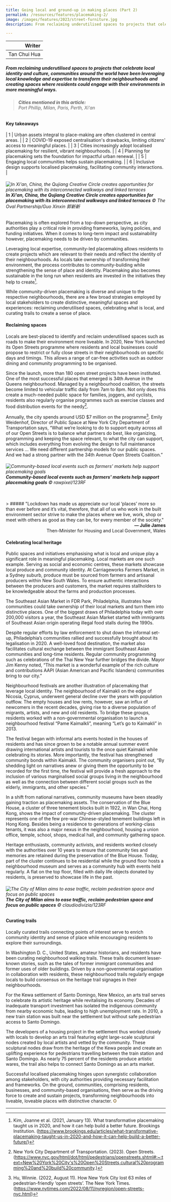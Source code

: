 ```yaml
---
title: Going local and ground-up in making places (Part 2)
permalink: /resources/features/placemaking-2/
image: /images/features/2023/street-furniture.jpg
description: From reclaiming underutilised spaces to projects that celebrate local identity and culture, communities around the world have been leveraging local knowledge and expertise to transform their neighbourhoods and creating spaces where residents could engage with their environments in more meaningful ways 

---
```


| Writer | 
| ---: |
| Tan Chui Hua |

##### From reclaiming underutilised spaces to projects that celebrate local identity and culture, communities around the world have been leveraging local knowledge and expertise to transform their neighbourhoods and creating spaces where residents could engage with their environments in more meaningful ways. 

> ###### **Cities mentioned in this article:** <br> Port Phillip, Milan, Paris, Perth, Xi'an

#### **Key takeaways**

| 1 | Urban assets integral to place-making are often clustered in central areas. |
| 2 | COVID-19 exposed centralisation's drawbacks, limiting citizens' access to meaningful places. |
| 3 | Cities increasingly adopt localised placemaking for resilient, vibrant neighbourhoods. |
| 4 | Planning for placemaking sets the foundation for impactful urban renewal. |
| 5 | Engaging local communities helps sustain placemaking. |
| 6 | Inclusive design supports localised placemaking, facilitating community interactions. |

###### ![In Xi'an, China, the Qujiang Creative Circle creates opportunities for placemaking with its interconnected walkways and linked terraces](/images/features/2023/qujiang.jpg/)**In Xi'an, China, the Qujiang Creative Circle creates opportunities for placemaking with its interconnected walkways and linked terraces** © The Oval Partnership/Guo Xinxin 郭新新

Placemaking is often explored from a top-down perspective, as city authorities play a critical role in providing frameworks, laying policies, and funding initiatives. When it comes to long-term impact and sustainability however, placemaking needs to be driven by communities.

Leveraging local expertise, community-led placemaking allows residents to create projects which are relevant to their needs and reflect the identity of their neighbourhoods. As locals take ownership of transforming their environment, the process contributes to community-building while strengthening the sense of place and identity. Placemaking also becomes sustainable in the long run when residents are invested in the initiatives they help to create[^1].

While community-driven placemaking is diverse and unique to the respective neighbourhoods, there are a few broad strategies employed by local stakeholders to create distinctive, meaningful spaces and experiences: reclaiming underutilised spaces, celebrating what is local, and curating trails to create a sense of place. 

#### **Reclaiming spaces**

Locals are best-placed to identify and reclaim underutilised spaces such as roads to make their environment more liveable. In 2020, New York launched its Open Streets programme where residents and local businesses could propose to restrict or fully close streets in their neighbourhoods on specific days and timings. This allows a range of car-free activities such as outdoor dining and community programming to be organised. 

Since the launch, more than 180 open street projects have been instituted. One of the most successful places that emerged is 34th Avenue in the Queens neighbourhood. Managed by a neighbourhood coalition, the streets become limited to vehicular traffic daily from 7am to 8pm. Not only does this create a much-needed public space for families, joggers, and cyclists, residents also regularly organise programmes such as exercise classes and food distribution events for the needy[^2]. 

Annually, the city spends around USD $7 million on the programme[^3]. Emily Weidenhof, Director of Public Space at New York City Department of Transportation says, “What we’re looking to do to support equity across all of our Open Streets is to balance what partners do best, like organizing, programming and keeping the space relevant, to what the city can support, which includes everything from evolving the design to full maintenance services ... We need different partnership models for our public spaces. And we had a strong partner with the 34th Avenue Open Streets Coalition.”

###### ![Community-based local events such as farmers' markets help support placemaking goals](/images/features/2023/farmers-market.jpg/)**Community-based local events such as farmers' markets help support placemaking goals** © rawpixel/123RF

<br>
> ##### "Lockdown has made us appreciate our local ‘places’ more so than ever before and it’s vital, therefore, that all of us who work in the built environment sector strive to make the places where we live, work, shop or meet with others as good as they can be, for every member of the society."

<div align="right"><b>— Julie James</b> <br>Then-Minister for Housing and Local Government, Wales</div>

#### **Celebrating local heritage**

Public spaces and initiatives emphasising what is local and unique play a significant role in meaningful placemaking. Local markets are one such example. Serving as social and economic centres, these markets showcase local produce and community identity. At Carriageworks Farmers Market, in a Sydney suburb, produce must be sourced from farmers and artisanal producers within New South Wales. To ensure authentic interactions between the producers and customers, the market requires stallholders to be knowledgeable about the farms and production processes. 

The Southeast Asian Market in FDR Park, Philadelphia, illustrates how communities could take ownership of their local markets and turn them into distinctive places. One of the biggest draws of Philadelphia today with over 200,000 visitors a year, the Southeast Asian Market started with immigrants of Southeast Asian origin operating illegal food stalls during the 1990s. 

Despite regular efforts by law enforcement to shut down the informal set-up, Philadelphia’s communities rallied and successfully brought about its legalisation in 2020. A well-loved food destination, the market also facilitates cultural exchange between the immigrant Southeast Asian communities and long-time residents. Regular community programming such as celebrations of the Thai New Year further bridges the divide. Mayor Jim Kenny noted, “This market is a wonderful example of the rich culture and contributions AAPI (Asian American and Pacific Islanders) communities bring to our city.”

Neighbourhood festivals are another illustration of placemaking that leverage local identity. The neighbourhood of Kaimakli on the edge of Nicosia, Cyprus, underwent general decline over the years with population outflow. The empty houses and low rents, however, saw an influx of newcomers in the recent decades, giving rise to a diverse population of migrants, artists, and new and old residents. To bridge these groups, residents worked with a non-governmental organisation to launch a neighbourhood festival “Pame Kaimalkli”, meaning “Let’s go to Kaimakli” in 2013.

The festival began with informal arts events hosted in the houses of residents and has since grown to be a notable annual summer event drawing international artists and tourists to the once quiet Kaimakli while celebrating its stories. More importantly, the festival has strengthened community bonds within Kaimakli. The community organisers point out, “By shedding light on narratives anew or giving them the opportunity to be recorded for the first time, the festival will provide a fresh approach to the inclusion of various marginalised social groups living in the neighbourhood as well as the connection between different social groups such as the elderly, immigrants, and other species.”

In a shift from national narratives, community museums have been steadily gaining traction as placemaking assets. The conservation of the Blue House, a cluster of three tenement blocks built in 1922, in Wan Chai, Hong Kong, shows the impact of community-driven placemaking. The cluster represents one of the few pre-war Chinese-styled tenement buildings left in Hong Kong. Besides being a residence to generations of working-class tenants, it was also a major nexus in the neighbourhood, housing a union office, temple, school, shops, medical hall, and community gathering space.  

Heritage enthusiasts, community activists, and residents worked closely with the authorities over 10 years to ensure that community ties and memories are retained during the preservation of the Blue House. Today, part of the cluster continues to be residential while the ground floor hosts a neighbourhood museum and serves as a community hub with events held regularly. A flat on the top floor, filled with daily life objects donated by residents, is preserved to showcase life in the past. 

###### ![The City of Milan aims to ease traffic, reclaim pedestrian space and focus on public spaces](/images/features/2023/milan-street.jpg/)**The City of Milan aims to ease traffic, reclaim pedestrian space and focus on public spaces** © claudiodivizia/123RF

#### **Curating trails**

Locally curated trails connecting points of interest serve to enrich community identity and sense of place while encouraging residents to explore their surroundings. 

In Washington D. C., United States, amateur historians, and residents have been curating neighbourhood walking trails. These trails document lesser-known stories, such as the tales of former immigrant communities and former uses of older buildings. Driven by a non-governmental organisation in collaboration with residents, these neighbourhood trails regularly engage locals to build consensus on the heritage trail signages in their neighbourhoods. 

For the Kewa settlement of Santo Domingo, New Mexico, an arts trail serves to celebrate its artistic heritage while revitalising its economy. Decades of inadequate transport investment has isolated the indigenous community from nearby economic hubs, leading to high unemployment rate. In 2010, a new train station was built near the settlement but without safe pedestrian access to Santo Domingo. 

The developers of a housing project in the settlement thus worked closely with locals to develop an arts trail featuring eight large-scale sculptural nodes created by local artists and vetted by the community. These sculptural nodes draw from the heritage of the Kewa people and create an uplifting experience for pedestrians travelling between the train station and Santo Domingo. As nearly 75 percent of the residents produce artistic wares, the trail also helps to connect Santo Domingo as an arts market. 

Successful localised placemaking hinges upon synergistic collaboration among stakeholders, with city authorities providing necessary facilitation and frameworks. On the ground, communities, comprising residents, businesses, and community-based organisations, then serve as the driving force to create and sustain projects, transforming neighbourhoods into liveable, loveable places with distinctive character. <b><font color="#967942">O</font></b>

---

[^1]: Kim, Joanne et al. (2021, January 13). What transformative placemaking taught us in 2020, and how it can help build a better future. Brookings Institution. (https://www.brookings.edu/articles/what-transformative-placemaking-taught-us-in-2020-and-how-it-can-help-build-a-better-future/)
[^2]: New York City Department of Transportation. (2023). Open Streets. (https://www.nyc.gov/html/dot/html/pedestrians/openstreets.shtml#:~:text=New%20York%20City's%20Open%20Streets,cultural%20programming%20and%20build%20community.)
[^3]: Hu, Winnie. (2022, August 11). How New York City lost 63 miles of pedestrian-friendly ‘open streets’. The New  York Times. (https://www.nytimes.com/2022/08/11/nyregion/open-streets-nyc.html)

